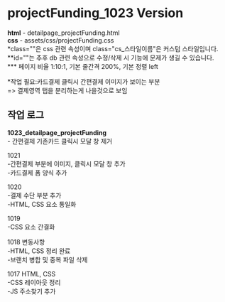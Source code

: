 # projectFunding_1023 Version
<b>html</b> - detailpage_projectFunding.html<br>
<b>css</b> - assets/css/projectFunding.css<br>
*class=""은 css 관련 속성이며 class="cs_스타일이름"은 커스텀 스타일입니다.<br>
**id=""는 추후 db 관련 속성으로 수정/삭제 시 기능에 문제가 생길 수 있습니다.<br>
*** 페이지 비율 1:10:1, 기본 줄간격 200%, 기본 정렬 left<br>

*작업 필요:카드결제 클릭시 간편결제 이미지가 보이는 부분<br>
=> 결제영역 탭을 분리하는게 나을것으로 보임
<h2>작업 로그</h2>
<b>1023_detailpage_projectFunding</b><br>
- 간편결제 기존카드 클릭시 모달 창 제거<br>

1021<br>
-간편결제 부분에 이미지, 클릭시 모달 창 추가<br>
-카드결제 폼 양식 추가<br>

1020<br>
-결제 수단 부분 추가<br>
-HTML, CSS 요소 통일화<br>

1019<br>
-CSS 요소 간결화<br>

1018 변동사항<br>
-HTML, CSS 정리 완료<br>
-브랜치 병합 및 중복 파일 삭제<br>

1017 HTML, CSS<br>
-CSS 레이아웃 정리<br>
-JS 주소찾기 추가 <br>
